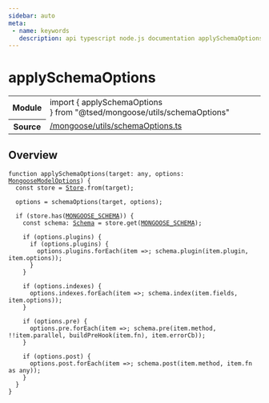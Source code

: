 ```yaml
---
sidebar: auto
meta:
 - name: keywords
   description: api typescript node.js documentation applySchemaOptions function
---
```

# applySchemaOptions <Badge text="Function" type="function"/>
<!-- Summary -->
<section class="symbol-info"><table class="is-full-width"><tbody><tr><th>Module</th><td><div class="lang-typescript"><span class="token keyword">import</span> { applySchemaOptions }&nbsp;<span class="token keyword">from</span>&nbsp;<span class="token string">"@tsed/mongoose/utils/schemaOptions"</span></div></td></tr><tr><th>Source</th><td><a href="https://github.com/Romakita/ts-express-decorators/blob/v4.30.1/src//mongoose/utils/schemaOptions.ts#L0-L0">/mongoose/utils/schemaOptions.ts</a></td></tr></tbody></table></section>

<!-- Overview -->
## Overview


<pre><code class="typescript-lang ">function <span class="token function">applySchemaOptions</span><span class="token punctuation">(</span>target<span class="token punctuation">:</span> <span class="token keyword">any</span><span class="token punctuation">,</span> options<span class="token punctuation">:</span> <a href="/api/mongoose/interfaces/MongooseModelOptions.html"><span class="token">MongooseModelOptions</span></a><span class="token punctuation">)</span> <span class="token punctuation">{</span>
  <span class="token keyword">const</span> store<span class="token punctuation"> = </span><a href="/api/core/class/Store.html"><span class="token">Store</span></a>.<span class="token keyword">from</span><span class="token punctuation">(</span>target<span class="token punctuation">)</span><span class="token punctuation">;</span>

  options<span class="token punctuation"> = </span><span class="token function">schemaOptions</span><span class="token punctuation">(</span>target<span class="token punctuation">,</span> options<span class="token punctuation">)</span><span class="token punctuation">;</span>

  if <span class="token punctuation">(</span>store.<span class="token function">has</span><span class="token punctuation">(</span><a href="/api/mongoose/constants/MONGOOSE_SCHEMA.html"><span class="token">MONGOOSE_SCHEMA</span></a><span class="token punctuation">)</span><span class="token punctuation">)</span> <span class="token punctuation">{</span>
    <span class="token keyword">const</span> schema<span class="token punctuation">:</span> <a href="/api/common/jsonschema/decorators/Schema.html"><span class="token">Schema</span></a><span class="token punctuation"> = </span>store.<span class="token function">get</span><span class="token punctuation">(</span><a href="/api/mongoose/constants/MONGOOSE_SCHEMA.html"><span class="token">MONGOOSE_SCHEMA</span></a><span class="token punctuation">)</span><span class="token punctuation">;</span>

    if <span class="token punctuation">(</span>options.plugins<span class="token punctuation">)</span> <span class="token punctuation">{</span>
      if <span class="token punctuation">(</span>options.plugins<span class="token punctuation">)</span> <span class="token punctuation">{</span>
        options.plugins.<span class="token function">forEach</span><span class="token punctuation">(</span>item =&gt<span class="token punctuation">;</span> schema.<span class="token function">plugin</span><span class="token punctuation">(</span>item.plugin<span class="token punctuation">,</span> item.options<span class="token punctuation">)</span><span class="token punctuation">)</span><span class="token punctuation">;</span>
      <span class="token punctuation">}</span>
    <span class="token punctuation">}</span>

    if <span class="token punctuation">(</span>options.indexes<span class="token punctuation">)</span> <span class="token punctuation">{</span>
      options.indexes.<span class="token function">forEach</span><span class="token punctuation">(</span>item =&gt<span class="token punctuation">;</span> schema.<span class="token function">index</span><span class="token punctuation">(</span>item.fields<span class="token punctuation">,</span> item.options<span class="token punctuation">)</span><span class="token punctuation">)</span><span class="token punctuation">;</span>
    <span class="token punctuation">}</span>

    if <span class="token punctuation">(</span>options.pre<span class="token punctuation">)</span> <span class="token punctuation">{</span>
      options.pre.<span class="token function">forEach</span><span class="token punctuation">(</span>item =&gt<span class="token punctuation">;</span> schema.<span class="token function">pre</span><span class="token punctuation">(</span>item.method<span class="token punctuation">,</span> !!item.parallel<span class="token punctuation">,</span> <span class="token function">buildPreHook</span><span class="token punctuation">(</span>item.fn<span class="token punctuation">)</span><span class="token punctuation">,</span> item.errorCb<span class="token punctuation">)</span><span class="token punctuation">)</span><span class="token punctuation">;</span>
    <span class="token punctuation">}</span>

    if <span class="token punctuation">(</span>options.post<span class="token punctuation">)</span> <span class="token punctuation">{</span>
      options.post.<span class="token function">forEach</span><span class="token punctuation">(</span>item =&gt<span class="token punctuation">;</span> schema.<span class="token function">post</span><span class="token punctuation">(</span>item.method<span class="token punctuation">,</span> item.fn <span class="token keyword">as</span> <span class="token keyword">any</span><span class="token punctuation">)</span><span class="token punctuation">)</span><span class="token punctuation">;</span>
    <span class="token punctuation">}</span>
  <span class="token punctuation">}</span>
<span class="token punctuation">}</span>
</code></pre>